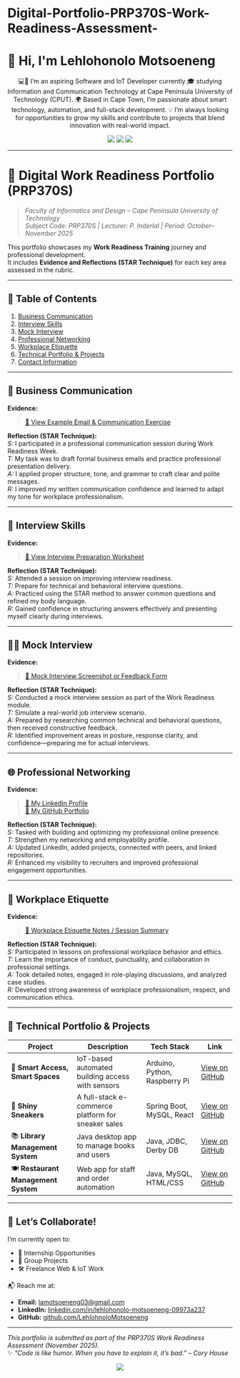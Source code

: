 # Digital-Portfolio-PRP370S-Work-Readiness-Assessment-

# 👋 Hi, I'm Lehlohonolo Motsoeneng

<p align="center">💻🚀 I’m an aspiring Software and IoT Developer currently 🎓 studying Information and Communication Technology at Cape Peninsula University of Technology (CPUT).  
🌍 Based in Cape Town, I’m passionate about smart technology, automation, and full-stack development.  
💡 I’m always looking for opportunities to grow my skills and contribute to projects that blend innovation with real-world impact.</p>

<p align="center">
  <a href="mailto:lamotsoeneng03@gmail.com"><img src="https://img.shields.io/badge/Email-D14836?style=for-the-badge&logo=gmail&logoColor=white"/></a>
  <a href="https://www.linkedin.com/in/lehlohonolo-motsoeneng-09973a237"><img src="https://img.shields.io/badge/LinkedIn-%230077B5.svg?style=for-the-badge&logo=linkedin&logoColor=white" /></a>
  <a href="https://github.com/LehlohnoloMotsoeneng"><img src="https://img.shields.io/badge/GitHub-%23181717.svg?style=for-the-badge&logo=github&logoColor=white" /></a>
</p>

---

# 🧾 Digital Work Readiness Portfolio (PRP370S)

> *Faculty of Informatics and Design – Cape Peninsula University of Technology*  
> *Subject Code: PRP370S | Lecturer: P. Inderlal | Period: October–November 2025*  

This portfolio showcases my **Work Readiness Training** journey and professional development.  
It includes **Evidence and Reflections (STAR Technique)** for each key area assessed in the rubric.

---

## 🧠 Table of Contents

1. [Business Communication](#-business-communication)
2. [Interview Skills](#-interview-skills)
3. [Mock Interview](#-mock-interview)
4. [Professional Networking](#-professional-networking)
5. [Workplace Etiquette](#-workplace-etiquette)
6. [Technical Portfolio & Projects](#-technical-portfolio--projects)
7. [Contact Information](#-lets-collaborate)

---

## 💬 Business Communication

**Evidence:**  
> [📎 View Example Email & Communication Exercise](https://github.com/LehlohnoloMotsoeneng/LehlohnoloMotsoeneng/blob/main/%F0%9F%93%A3%20Business%20Communication.png)

**Reflection (STAR Technique):**  
*S:* I participated in a professional communication session during Work Readiness Week.  
*T:* My task was to draft formal business emails and practice professional presentation delivery.  
*A:* I applied proper structure, tone, and grammar to craft clear and polite messages.  
*R:* I improved my written communication confidence and learned to adapt my tone for workplace professionalism.

---

## 🎤 Interview Skills

**Evidence:**  
> [📎 View Interview Preparation Worksheet](https://github.com/LehlohnoloMotsoeneng/LehlohnoloMotsoeneng/blob/main/%F0%9F%97%A3%20Interview%20Skills.png)

**Reflection (STAR Technique):**  
*S:* Attended a session on improving interview readiness.  
*T:* Prepare for technical and behavioral interview questions.  
*A:* Practiced using the STAR method to answer common questions and refined my body language.  
*R:* Gained confidence in structuring answers effectively and presenting myself clearly during interviews.

---

## 🧑‍🏫 Mock Interview

**Evidence:**  
> [🎥 Mock Interview Screenshot or Feedback Form](https://github.com/LehlohnoloMotsoeneng/LehlohnoloMotsoeneng/blob/main/%F0%9F%93%AC%20Mock%20Interview.png)

**Reflection (STAR Technique):**  
*S:* Conducted a mock interview session as part of the Work Readiness module.  
*T:* Simulate a real-world job interview scenario.  
*A:* Prepared by researching common technical and behavioral questions, then received constructive feedback.  
*R:* Identified improvement areas in posture, response clarity, and confidence—preparing me for actual interviews.

---

## 🌐 Professional Networking

**Evidence:**  
> [🔗 My LinkedIn Profile](https://www.linkedin.com/in/lehlohonolo-motsoeneng-09973a237)  
> [🐙 My GitHub Portfolio](https://github.com/LehlohnoloMotsoeneng)

**Reflection (STAR Technique):**  
*S:* Tasked with building and optimizing my professional online presence.  
*T:* Strengthen my networking and employability profile.  
*A:* Updated LinkedIn, added projects, connected with peers, and linked repositories.  
*R:* Enhanced my visibility to recruiters and improved professional engagement opportunities.

---

## 🧭 Workplace Etiquette

**Evidence:**  
> [📎 Workplace Etiquette Notes / Session Summary](https://github.com/LehlohnoloMotsoeneng/LehlohnoloMotsoeneng/blob/main/%F0%9F%93%8D%20Workplace%20Etiquette.png)

**Reflection (STAR Technique):**  
*S:* Participated in lessons on professional workplace behavior and ethics.  
*T:* Learn the importance of conduct, punctuality, and collaboration in professional settings.  
*A:* Took detailed notes, engaged in role-playing discussions, and analyzed case studies.  
*R:* Developed strong awareness of workplace professionalism, respect, and communication ethics.

---

## 💼 Technical Portfolio & Projects

| Project | Description | Tech Stack | Link |
|----------|-------------|-------------|------|
| 🏢 **Smart Access, Smart Spaces** | IoT-based automated building access with sensors | Arduino, Python, Raspberry Pi | [View on GitHub](https://github.com/lehlohnolo-m/smart-access) |
| 👟 **Shiny Sneakers** | A full-stack e-commerce platform for sneaker sales | Spring Boot, MySQL, React | [View on GitHub](https://github.com/lehlohnolo-m/shiny-sneakers) |
| 📚 **Library Management System** | Java desktop app to manage books and users | Java, JDBC, Derby DB | [View on GitHub](https://github.com/lehlohnolo-m/library-system) |
| 🍽️ **Restaurant Management System** | Web app for staff and order automation | Java, MySQL, HTML/CSS | [View on GitHub](https://github.com/lehlohnolo-m/restaurant-management) |

---

## 🤝 Let’s Collaborate!

I’m currently open to:  
- 🧪 Internship Opportunities  
- 👥 Group Projects  
- 🛠 Freelance Web & IoT Work  

📬 Reach me at:  
- **Email:** [lamotsoeneng03@gmail.com](mailto:lamotsoeneng03@gmail.com)  
- **LinkedIn:** [linkedin.com/in/lehlohonolo-motsoeneng-09973a237](https://www.linkedin.com/in/lehlohonolo-motsoeneng-09973a237)  
- **GitHub:** [github.com/LehlohnoloMotsoeneng](https://github.com/LehlohnoloMotsoeneng)

---

_This portfolio is submitted as part of the PRP370S Work Readiness Assessment (November 2025)._  
✨ *“Code is like humor. When you have to explain it, it’s bad.” – Cory House*  

<p align="center">
  <img src="https://readme-typing-svg.herokuapp.com/?lines=Building+The+Future+Through+Tech!;Available+for+Internships+and+Collaboration...&center=true&width=500&height=45" />
</p>
